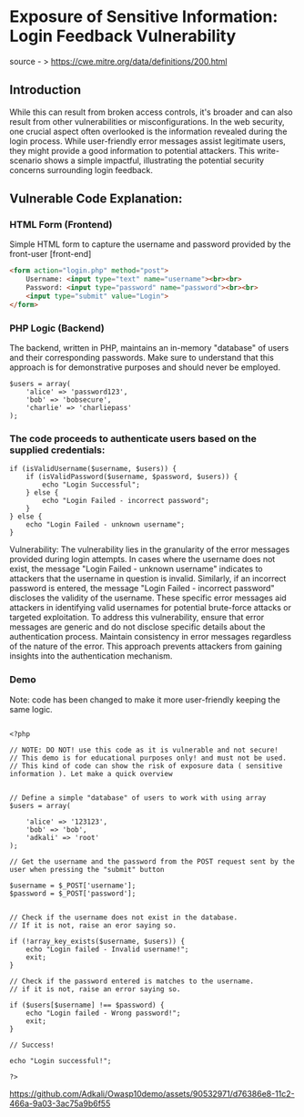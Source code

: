 # Exposure of Sensitive Information: Login Feedback Vulnerability
source - > https://cwe.mitre.org/data/definitions/200.html
## Introduction
While this can result from broken access controls, it's broader and can also result from other vulnerabilities or misconfigurations.
In the web security, one crucial aspect often overlooked is the information revealed during the login process. While user-friendly error messages assist
legitimate users, they might provide a good information to potential attackers. This write-scenario shows a simple impactful, illustrating the potential security concerns surrounding login feedback.

## Vulnerable Code Explanation:

### HTML Form (Frontend)

Simple HTML form to capture the username and password provided by the front-user [front-end]

```html
<form action="login.php" method="post">
    Username: <input type="text" name="username"><br><br>
    Password: <input type="password" name="password"><br><br>
    <input type="submit" value="Login">
</form>
```

### PHP Logic (Backend)
The backend, written in PHP, maintains an in-memory "database" of users and their corresponding passwords. Make sure to understand that this approach is  for demonstrative purposes and should never be employed.
```
$users = array(
    'alice' => 'password123',
    'bob' => 'bobsecure',
    'charlie' => 'charliepass'
);
```
### The code proceeds to authenticate users based on the supplied credentials:
```
if (isValidUsername($username, $users)) {
    if (isValidPassword($username, $password, $users)) {
        echo "Login Successful";
    } else {
        echo "Login Failed - incorrect password";
    }
} else {
    echo "Login Failed - unknown username";
}
```

Vulnerability: The vulnerability lies in the granularity of the error messages provided during login attempts. In cases where the username does not exist, the message "Login Failed - unknown username" indicates to attackers that the username in question is invalid. Similarly, if an incorrect password is entered, the message "Login Failed - incorrect password" discloses the validity of the username. These specific error messages aid attackers in identifying valid usernames for potential brute-force attacks or targeted exploitation. To address this vulnerability, ensure that error messages are generic and do not disclose specific details about the authentication process. Maintain consistency in error messages regardless of the nature of the error. This approach prevents attackers from gaining insights into the authentication mechanism.

### Demo
Note: code has been changed to make it more user-friendly keeping the same logic.

```DEMO code:

<?php

// NOTE: DO NOT! use this code as it is vulnerable and not secure!
// This demo is for educational purposes only! and must not be used.
// This kind of code can show the risk of exposure data ( sensitive information ). Let make a quick overview


// Define a simple "database" of users to work with using array
$users = array(

    'alice' => '123123',
    'bob' => 'bob',
    'adkali' => 'root'
);

// Get the username and the password from the POST request sent by the user when pressing the "submit" button

$username = $_POST['username'];
$password = $_POST['password'];


// Check if the username does not exist in the database.
// If it is not, raise an eror saying so.

if (!array_key_exists($username, $users)) {
    echo "Login failed - Invalid username!";
    exit;
}

// Check if the password entered is matches to the username.
// if it is not, raise an error saying so.

if ($users[$username] !== $password) {
    echo "Login failed - Wrong password!";
    exit;
}

// Success!

echo "Login successful!";

?>
```
https://github.com/Adkali/Owasp10demo/assets/90532971/d76386e8-11c2-466a-9a03-3ac75a9b6f55
